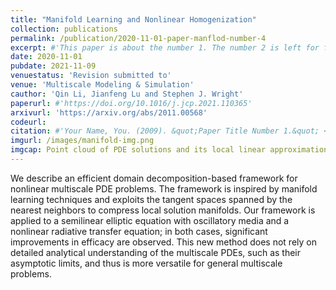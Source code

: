 ```yaml
---
title: "Manifold Learning and Nonlinear Homogenization"
collection: publications
permalink: /publication/2020-11-01-paper-manflod-number-4
excerpt: #'This paper is about the number 1. The number 2 is left for future work.'
date: 2020-11-01
pubdate: 2021-11-09
venuestatus: 'Revision submitted to'
venue: 'Multiscale Modeling & Simulation'
cauthor: 'Qin Li, Jianfeng Lu and Stephen J. Wright'
paperurl: #'https://doi.org/10.1016/j.jcp.2021.110365'
arxivurl: 'https://arxiv.org/abs/2011.00568'
codeurl: 
citation: #'Your Name, You. (2009). &quot;Paper Title Number 1.&quot; <i>Journal 1</i>. 1(1).'
imgurl: /images/manifold-img.png
imgcap: Point cloud of PDE solutions and its local linear approximation
---
```

We describe an efficient domain decomposition-based framework for nonlinear multiscale PDE problems. The framework is inspired by manifold learning techniques and exploits the tangent spaces spanned by the nearest neighbors to compress local solution manifolds. Our framework is applied to a semilinear elliptic equation with oscillatory media and a nonlinear radiative transfer equation; in both cases, significant improvements in efficacy are observed. This new method does not rely on detailed analytical understanding of the multiscale PDEs, such as their asymptotic limits, and thus is more versatile for general multiscale problems.